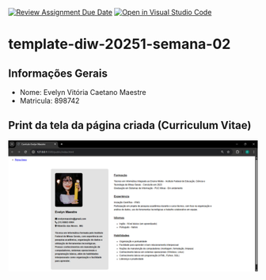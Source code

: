 [![Review Assignment Due Date](https://classroom.github.com/assets/deadline-readme-button-22041afd0340ce965d47ae6ef1cefeee28c7c493a6346c4f15d667ab976d596c.svg)](https://classroom.github.com/a/tTaWaoZk)
[![Open in Visual Studio Code](https://classroom.github.com/assets/open-in-vscode-2e0aaae1b6195c2367325f4f02e2d04e9abb55f0b24a779b69b11b9e10269abc.svg)](https://classroom.github.com/online_ide?assignment_repo_id=20065964&assignment_repo_type=AssignmentRepo)
# template-diw-20251-semana-02

## Informações Gerais
- Nome: Evelyn Vitória Caetano Maestre
- Matricula: 898742

## Print da tela da página criada (Curriculum Vitae)
![navegador](public/images/CapturaCurriculo.png)
